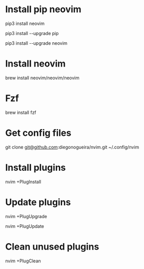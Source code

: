 # Install pip neovim

pip3 install neovim

pip3 install --upgrade pip

pip3 install --upgrade neovim

# Install neovim

brew install neovim/neovim/neovim

# Fzf

brew install fzf

# Get config files

git clone git@github.com:diegonogueira/nvim.git ~/.config/nvim

# Install plugins

nvim +PlugInstall

# Update plugins

nvim +PlugUpgrade

nvim +PlugUpdate

# Clean unused plugins

nvim +PlugClean
